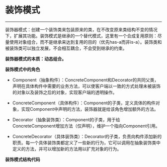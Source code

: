 # 装饰模式

---

装饰器模式：创建一个装饰类来包装原来的类，在不改变原来类结构不变的情况下，扩展其功能。                              装饰模式是继承的一个替代模式，这里有一个合成复用原则：尽量使用对象组合，而不是继承来达到复用的目的（优先has-a而非is-a）。装饰类和被装饰类可以独立发展，不会相互耦合，不会受到继承的约束。

**装饰器模式的本质：动态组合。**

**装饰模式中的角色**

* Component（抽象构件）：ConcreteComponent和Decorator的共同父类，声明在具体构件中需要的业务方法，可以使客户端以一致的方式处理未被装饰的对象以及装饰之后的对象，实现客户端的透明操作。

* ConcreteComponent（具体构件）：Component的子类，定义具体的构件对象，实现Component中声明的方法，装饰器就是给该角色增加额外的方法。

* Decorator（抽象装饰类）：Component的子类，用于给ConcreteComponent增加方法（仅声明），维护一个指向Component引用。

* ConcreteDecorator（具体装饰类）：Decorator的子类，负责向构件添加新的职责。每一个具体装饰类都定义了一些新的行为，它可以调用在抽象装饰类中定义的方法，并可以增加新的方法用以扩充对象的行为。                                                                                                   

**                                                                                    装饰模式结构代码**

```java


                                                                                                                      
```

                                                                                                            

